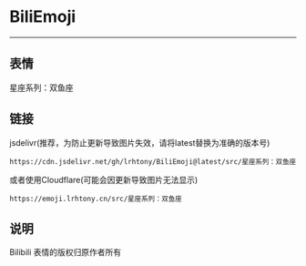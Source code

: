 # BiliEmoji
---
## 表情
星座系列：双鱼座
## 链接
jsdelivr(推荐，为防止更新导致图片失效，请将latest替换为准确的版本号)
```
https://cdn.jsdelivr.net/gh/lrhtony/BiliEmoji@latest/src/星座系列：双鱼座
```
或者使用Cloudflare(可能会因更新导致图片无法显示)
```
https://emoji.lrhtony.cn/src/星座系列：双鱼座
```
## 说明
Bilibili 表情的版权归原作者所有
